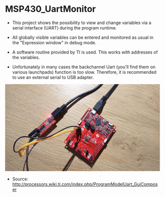 # MSP430_UartMonitor

* This project shows the possibility to view and change variables via a serial
interface (UART) during the program runtime. 
* All globally visible variables can be entered and monitored as usual in the "Expression window" in debug mode.
* A software routine provided by TI is used. This works with addresses of the variables.

* Unfortunately in many cases the backchannel Uart (you'll find them on various launchpads) function is too slow. Therefore, it is recommended to use an external serial to USB adapter.

![Alternativtext](https://github.com/ben5en/MSP430_UartMonitor/blob/master/MSP430FR2433_UartMonitor.jpg "Hardware")

* Source: http://processors.wiki.ti.com/index.php/ProgramModelUart_GuiComposer
